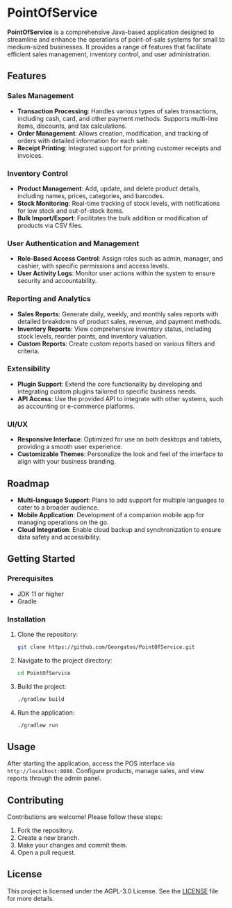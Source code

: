 # PointOfService

**PointOfService** is a comprehensive Java-based application designed to streamline and enhance the operations of point-of-sale systems for small to medium-sized businesses. It provides a range of features that facilitate efficient sales management, inventory control, and user administration.

## Features

### Sales Management
- **Transaction Processing**: Handles various types of sales transactions, including cash, card, and other payment methods. Supports multi-line items, discounts, and tax calculations.
- **Order Management**: Allows creation, modification, and tracking of orders with detailed information for each sale.
- **Receipt Printing**: Integrated support for printing customer receipts and invoices.

### Inventory Control
- **Product Management**: Add, update, and delete product details, including names, prices, categories, and barcodes.
- **Stock Monitoring**: Real-time tracking of stock levels, with notifications for low stock and out-of-stock items.
- **Bulk Import/Export**: Facilitates the bulk addition or modification of products via CSV files.

### User Authentication and Management
- **Role-Based Access Control**: Assign roles such as admin, manager, and cashier, with specific permissions and access levels.
- **User Activity Logs**: Monitor user actions within the system to ensure security and accountability.

### Reporting and Analytics
- **Sales Reports**: Generate daily, weekly, and monthly sales reports with detailed breakdowns of product sales, revenue, and payment methods.
- **Inventory Reports**: View comprehensive inventory status, including stock levels, reorder points, and inventory valuation.
- **Custom Reports**: Create custom reports based on various filters and criteria.

### Extensibility
- **Plugin Support**: Extend the core functionality by developing and integrating custom plugins tailored to specific business needs.
- **API Access**: Use the provided API to integrate with other systems, such as accounting or e-commerce platforms.

### UI/UX
- **Responsive Interface**: Optimized for use on both desktops and tablets, providing a smooth user experience.
- **Customizable Themes**: Personalize the look and feel of the interface to align with your business branding.

## Roadmap
- **Multi-language Support**: Plans to add support for multiple languages to cater to a broader audience.
- **Mobile Application**: Development of a companion mobile app for managing operations on the go.
- **Cloud Integration**: Enable cloud backup and synchronization to ensure data safety and accessibility.

## Getting Started

### Prerequisites
- JDK 11 or higher
- Gradle

### Installation
1. Clone the repository:

   ```bash
   git clone https://github.com/Georgatos/PointOfService.git
   ```

2. Navigate to the project directory:

   ```bash
   cd PointOfService
   ```

3. Build the project:

   ```bash
   ./gradlew build
   ```

4. Run the application:

   ```bash
   ./gradlew run
   ```

## Usage
After starting the application, access the POS interface via `http://localhost:8080`. Configure products, manage sales, and view reports through the admin panel.

## Contributing
Contributions are welcome! Please follow these steps:
1. Fork the repository.
2. Create a new branch.
3. Make your changes and commit them.
4. Open a pull request.

## License
This project is licensed under the AGPL-3.0 License. See the [LICENSE](LICENSE) file for more details.
